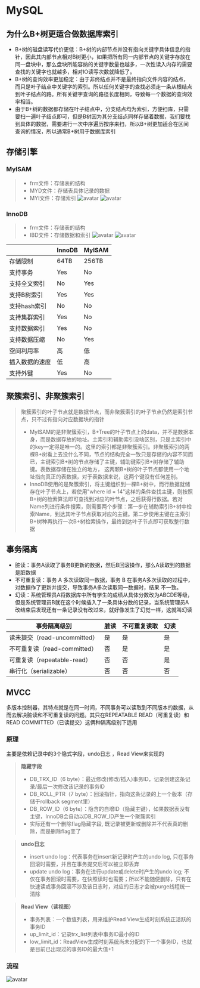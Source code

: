 # MySQL

## 为什么B+树更适合做数据库索引
* B+树的磁盘读写代价更低：B+树的内部节点并没有指向关键字具体信息的指针，因此其内部节点相对B树更小，如果把所有同一内部节点的关键字存放在同一盘块中，那么盘块所能容纳的关键字数量也越多，一次性读入内存的需要查找的关键字也就越多，相对IO读写次数就降低了。
* B+树的查询效率更加稳定：由于非终结点并不是最终指向文件内容的结点，而只是叶子结点中关键字的索引。所以任何关键字的查找必须走一条从根结点到叶子结点的路。所有关键字查询的路径长度相同，导致每一个数据的查询效率相当。
* 由于B+树的数据都存储在叶子结点中，分支结点均为索引，方便扫库，只需要扫一遍叶子结点即可，但是B树因为其分支结点同样存储着数据，我们要找到具体的数据，需要进行一次中序遍历按序来扫，所以B+树更加适合在区间查询的情况，所以通常B+树用于数据库索引

## 存储引擎
### MyISAM
> * frm文件：存储表的结构
> * MYD文件：存储表具体记录的数据
> * MYI文件：存储索引
> ![avatar](myisam-primary-key.png)
> ![avatar](myisam-secondary-key.png)

### InnoDB
> * frm文件：存储表的结构
> * IBD文件：存储数据和索引
> ![avatar](innodb-primary-key.png)
> ![avatar](innodb-secondary-key.png)

|&nbsp;|InnoDB|MyISAM|
|:---|:---|:---|
|存储限制|64TB|256TB|
|支持事务|Yes|No|
|支持全文索引|No|Yes|
|支持B树索引|Yes|Yes|
|支持hash索引|No|No|
|支持集群索引|Yes|No|
|支持数据索引|Yes|No|
|支持数据压缩|No|Yes|
|空间利用率|高|低|
|插入数据的速度|低|高|
|支持外键|Yes|No|

## 聚簇索引、非聚簇索引
> 聚簇索引的叶子节点就是数据节点，而非聚簇索引的叶子节点仍然是索引节点，只不过有指向对应数据块的指针
> * MyISAM的是非聚簇索引，B+Tree的叶子节点上的data，并不是数据本身，而是数据存放的地址。主索引和辅助索引没啥区别，只是主索引中的key一定得是唯一的。这里的索引都是非聚簇索引。非聚簇索引的两棵B+树看上去没什么不同，节点的结构完全一致只是存储的内容不同而已，主键索引B+树的节点存储了主键，辅助键索引B+树存储了辅助键。表数据存储在独立的地方，
这两颗B+树的叶子节点都使用一个地址指向真正的表数据，对于表数据来说，这两个键没有任何差别。
> * InnoDB使用的是聚簇索引，将主键组织到一棵B+树中，而行数据就储存在叶子节点上，若使用"where id = 14"这样的条件查找主键，则按照B+树的检索算法即可查找到对应的叶节点，之后获得行数据。若对Name列进行条件搜索，则需要两个步骤：第一步在辅助索引B+树中检索Name，到达其叶子节点获取对应的主键。第二步使用主键在主索引B+树种再执行一次B+树检索操作，最终到达叶子节点即可获取整行数据

## 事务隔离
* 脏读：事务A读取了事务B更新的数据，然后B回滚操作，那么A读取到的数据是脏数据
* 不可重复读：事务 A 多次读取同一数据，事务 B 在事务A多次读取的过程中，对数据作了更新并提交，导致事务A多次读取同一数据时，结果 不一致。
* 幻读：系统管理员A将数据库中所有学生的成绩从具体分数改为ABCDE等级，但是系统管理员B就在这个时候插入了一条具体分数的记录，当系统管理员A改结束后发现还有一条记录没有改过来，就好像发生了幻觉一样，这就叫幻读

|事务隔离级别|脏读|不可重复读取|幻读|
|-------|:---|:---|:---|
|读未提交（read-uncommitted）|是|是|是|
|不可重复读（read-committed）|否|是|是|
|可重复读（repeatable-read）|否|否|是|
|串行化（serializable）|否|否|否|

## MVCC
多版本控制器，其特点就是在同一时间，不同事务可以读取到不同版本的数据，从而去解决脏读和不可重复读的问题。其只在REPEATABLE READ（可重复读）和READ COMMITTED（已读提交）这俩种隔离级别下适用

### 原理
主要是依赖记录中的3个隐式字段，undo日志 ，Read View来实现的
> **隐藏字段**
> * DB_TRX_ID（6 byte）：最近修改(修改/插入)事务ID，记录创建这条记录/最后一次修改该记录的事务ID
> * DB_ROLL_PTR（7 byte）：回滚指针，指向这条记录的上一个版本（存储于rollback segment里）
> * DB_ROW_ID（6 byte）：隐含的自增ID（隐藏主键），如果数据表没有主键，InnoDB会自动以DB_ROW_ID产生一个聚簇索引
> * 实际还有一个删除flag隐藏字段, 既记录被更新或删除并不代表真的删除，而是删除flag变了

> **undo日志**
> * insert undo log：代表事务在insert新记录时产生的undo log, 只在事务回滚时需要，并且在事务提交后可以被立即丢弃
> * update undo log：事务在进行update或delete时产生的undo log; 不仅在事务回滚时需要，在快照读时也需要；所以不能随便删除，只有在快速读或事务回滚不涉及该日志时，对应的日志才会被purge线程统一清除

> **Read View（读视图）**
> * 事务列表：一个数值列表，用来维护Read View生成时刻系统正活跃的事务ID
> * up_limit_id：记录trx_list列表中事务ID最小的ID
> * low_limit_id：ReadView生成时刻系统尚未分配的下一个事务ID，也就是目前已出现过的事务ID的最大值+1

### 流程
![avatar](mysql-mvcc.png)